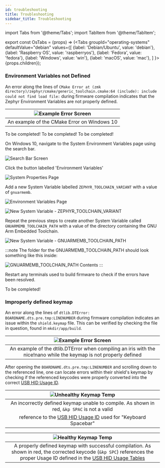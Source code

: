 ```yaml
---
id: troubleshooting
title: Troubleshooting
sidebar_title: Troubleshooting
---
```

import Tabs from '@theme/Tabs';
import TabItem from '@theme/TabItem';

export const OsTabs = (props) => (<Tabs
groupId="operating-systems"
defaultValue="debian"
values={[
{label: 'Debian/Ubuntu', value: 'debian'},
{label: 'Raspberry OS', value: 'raspberryos'},
{label: 'Fedora', value: 'fedora'},
{label: 'Windows', value: 'win'},
{label: 'macOS', value: 'mac'},
]
}>{props.children}</Tabs>);

### Environment Variables not Defined

An error along the lines of `CMake Error at (zmk directory)/zephyr/cmake/generic_toolchain.cmake:64 (include): include could not find load file:` during firmware compilation indicates that the Zephyr Environment Variables are not properly defined.

| ![Example Error Screen](../docs/assets/troubleshooting/env_variables/errorscreen.png)  |
| :-------------------------------------------------------------------------------:      |
|            An example of the CMake Error on Windows 10                                 |

<OsTabs>

<TabItem value="debian">
To be completed!
</TabItem>

<TabItem value="raspberryos">
To be completed!
</TabItem>

<TabItem value="fedora">
To be completed!
</TabItem>

<TabItem value="win">

On Windows 10, navigate to the System Environment Variables page using the search bar.

![Search Bar Screen](../docs/assets/troubleshooting/env_variables/win1.png)

Click the button labelled 'Environment Variables'

![System Properties Page](../docs/assets/troubleshooting/env_variables/win2.png)

Add a new System Variable labelled `ZEPHYR_TOOLCHAIN_VARIANT` with a value of `gnuarmemb`.

![Environment Variables Page](../docs/assets/troubleshooting/env_variables/win3.png)

![New System Variable - ZEPHYR_TOOLCHAIN_VARIANT](../docs/assets/troubleshooting/env_variables/win4.png)

Repeat the previous steps to create another System Variable called `GNUARMEMB_TOOLCHAIN_PATH` with a value of the directory containing the GNU Arm Embedded Toolchain. 

![New System Variable - GNUARMEMB_TOOLCHAIN_PATH](../docs/assets/troubleshooting/env_variables/win5.png)

:::note
The folder for the GNUARMEMB_TOOLCHAIN_PATH should look something like this inside:

![GNUARMEMB_TOOLCHAIN_PATH Contents](../docs/assets/troubleshooting/env_variables/win6.png)
:::

Restart any terminals used to build firmware to check if the errors have been resolved.


</TabItem>

<TabItem value="mac">
To be completed!
</TabItem>

</OsTabs>

### Improperly defined keymap

An error along the lines of `dtlib.DTError: BOARDNAME.dts.pre.tmp:LINENUMBER` during firmware compilation indicates an issue within the `shield.keymap` file.
This can be verified by checking the file in question, found in `mkdir/app/build`.

|       ![Example Error Screen](../docs/assets/troubleshooting/keymaps/errorscreen.png)                                             |
| :-------------------------------------------------------------------------------:                                                 |
|            An example of the dtlib.DTError when compiling an iris with the nice!nano while the keymap is not properly defined     |

After opening the `BOARDNAME.dts.pre.tmp:LINENUMBER` and scrolling down to the referenced line, one can locate errors within their shield's keymap by checking if the referenced keycodes were properly converted into the correct [USB HID Usage ID](https://www.usb.org/document-library/hid-usage-tables-12).

|       ![Unhealthy Keymap Temp](../docs/assets/troubleshooting/keymaps/unhealthyEDIT.png)  |
| :-------------------------------------------------------------------------------: |
| An incorrectly defined keymap unable to compile. As shown in red, `&kp SPAC` is not a valid 
reference to the [USB HID Usage ID](https://www.usb.org/document-library/hid-usage-tables-12) used for "Keyboard Spacebar"       |

|  ![Healthy Keymap Temp](../docs/assets/troubleshooting/keymaps/healthyEDIT.png)  |
| :-------------------------------------------------------------------------------: |
|  A properly defined keymap with successful compilation. As shown in red, the corrected keycode (`&kp SPC`) references the proper Usage ID defined in the [USB HID Usage Tables](https://www.usb.org/document-library/hid-usage-tables-12)|